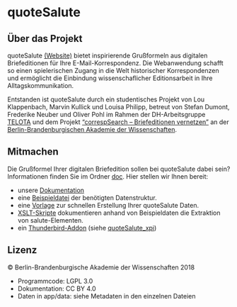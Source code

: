 # quoteSalute

## Über das Projekt

quoteSalute [(Website)](https://correspsearch.net/quotesalute/index.xql) bietet inspirierende Grußformeln aus digitalen Briefeditionen für Ihre E-Mail-Korrespondenz. Die Webanwendung schafft so einen spielerischen Zugang in die Welt historischer Korrespondenzen und ermöglicht die Einbindung wissenschaflicher Editionsarbeit in Ihre Alltagskommunikation.

Entstanden ist quoteSalute durch ein studentisches Projekt von Lou Klappenbach, Marvin Kullick und Louisa Philipp, betreut von Stefan Dumont, Frederike Neuber und Oliver Pohl im Rahmen der DH-Arbeitsgruppe [TELOTA](http://www.bbaw.de/telota) und dem Projekt [“correspSearch – Briefeditionen vernetzen”](http://correspsearch.net) an der [Berlin-Brandenburgischen Akademie der Wissenschaften](http://www.bbaw.de).

## Mitmachen

Die Grußformel Ihrer digitalen Briefedition sollen bei quoteSalute dabei sein? Informationen finden Sie im Ordner [doc](https://github.com/telota/quoteSalute/tree/master/doc). Hier stellen wir Ihnen bereit:

* unsere [Dokumentation](https://github.com/telota/quoteSalute/blob/master/doc/documentation-de.md)
* eine [Beispieldatei](https://github.com/telota/quoteSalute/blob/master/doc/example.xml) der benötigten Datenstruktur.
* eine [Vorlage](https://github.com/telota/quoteSalute/blob/master/doc/template.xml) zur schnellen Erstellung Ihrer quoteSalute Daten.
* [XSLT-Skripte](https://github.com/telota/quoteSalute/tree/master/doc/xslt-examples) dokumentieren anhand von Beispieldaten die Extraktion von salute-Elementen.
* ein [Thunderbird-Addon](https://github.com/telota/quoteSalute_xpi/releases/download/v0.2.5/quotesalute-0.2.5_build11.xpi) (siehe [quoteSalute_xpi](https://github.com/telota/quotesalute_xpi))

## Lizenz

© Berlin-Brandenburgische Akademie der Wissenschaften 2018

* Programmcode: LGPL 3.0
* Dokumentation: CC BY 4.0
* Daten in app/data: siehe Metadaten in den einzelnen Dateien